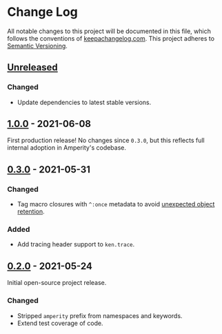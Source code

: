 Change Log
==========

All notable changes to this project will be documented in this file, which
follows the conventions of [keepachangelog.com](http://keepachangelog.com/).
This project adheres to [Semantic Versioning](http://semver.org/).


## [Unreleased]

### Changed

* Update dependencies to latest stable versions.


## [1.0.0] - 2021-06-08

First production release! No changes since `0.3.0`, but this reflects full
internal adoption in Amperity's codebase.


## [0.3.0] - 2021-05-31

### Changed
- Tag macro closures with `^:once` metadata to avoid
  [unexpected object retention](http://clj-me.cgrand.net/2013/09/11/macros-closures-and-unexpected-object-retention/).

### Added
- Add tracing header support to `ken.trace`.


## [0.2.0] - 2021-05-24

Initial open-source project release.

### Changed
- Stripped `amperity` prefix from namespaces and keywords.
- Extend test coverage of code.


[Unreleased]: https://github.com/amperity/ken/compare/1.0.0...HEAD
[1.0.0]: https://github.com/amperity/ken/compare/0.3.0...1.0.0
[0.3.0]: https://github.com/amperity/ken/compare/0.2.0...0.3.0
[0.2.0]: https://github.com/amperity/ken/compare/0.1.0...0.2.0
